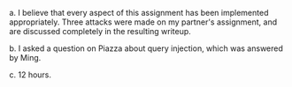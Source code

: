 a. I believe that every aspect of this assignment has been implemented appropriately. Three attacks were made on my partner's assignment, and are discussed completely in the resulting writeup.

b. I asked a question on Piazza about query injection, which was answered by Ming. 

c. 12 hours. 

